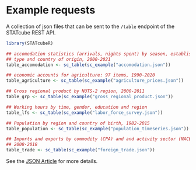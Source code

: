 # Example requests

A collection of json files that can be sent to the `/table` endpoint of the
STATcube REST API.

```r
library(STATcubeR)

## accomodation statistics (arrivals, nights spent) by season, establishment
## type and country of origin, 2000-2021
table_accomodation <- sc_table(sc_example("accomodation.json"))

## economic accounts for agriculture: 97 items, 1990-2020
table_agriculture <- sc_table(sc_example("agriculture_prices.json"))

## Gross regional product by NUTS-2 region, 2000-2011
table_grp <- sc_table(sc_example("gross_regional_product.json"))

## Working hours by time, gender, education and region
table_lfs <- sc_table(sc_example("labor_force_survey.json"))

## Population by region and country of birth, 1982-2015
table_population <- sc_table(sc_example("population_timeseries.json"))

## Imports and exports by commodity (CPA) and and activity sector (NACE)
## 2008-2018
table_trade <- sc_table(sc_example("foreign_trade.json"))
```

See the [JSON Article](https://statistikat.github.io/STATcubeR/articles/JSON-requests.html) for more details.
